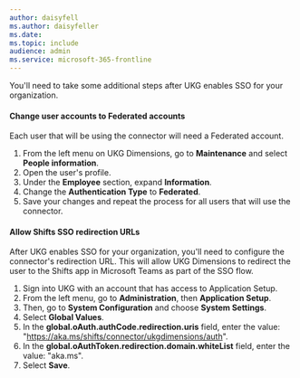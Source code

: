 ```yaml
---
author: daisyfell
ms.author: daisyfeller
ms.date: 
ms.topic: include
audience: admin
ms.service: microsoft-365-frontline
---
```

You'll need to take some additional steps after UKG enables SSO for your organization.

#### Change user accounts to Federated accounts

Each user that will be using the connector will need a Federated account.

1. From the left menu on UKG Dimensions, go to **Maintenance** and select **People information**.
1. Open the user's profile.
1. Under the **Employee** section, expand **Information**.
1. Change the **Authentication Type** to **Federated**.
1. Save your changes and repeat the process for all users that will use the connector.

#### Allow Shifts SSO redirection URLs

After UKG enables SSO for your organization, you'll need to configure the connector's redirection URL. This will allow UKG Dimensions to redirect the user to the Shifts app in Microsoft Teams as part of the SSO flow.

1. Sign into UKG with an account that has access to Application Setup.
1. From the left menu, go to **Administration**, then **Application Setup**.
1. Then, go to **System Configuration** and choose **System Settings**.
1. Select **Global Values**.
1. In the **global.oAuth.authCode.redirection.uris** field, enter the value: "https://aka.ms/shifts/connector/ukgdimensions/auth".
1. In the **global.oAuthToken.redirection.domain.whiteList** field, enter the value: "aka.ms".
1. Select **Save**.
